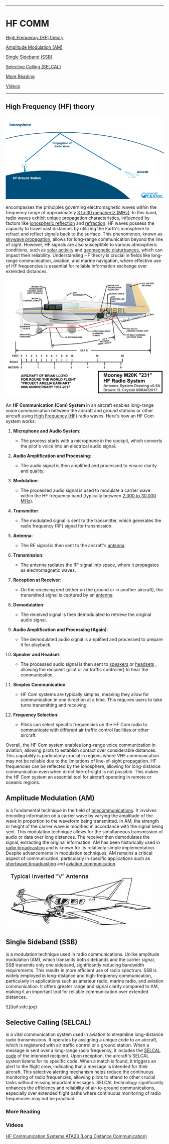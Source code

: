 ------------------------------------------------------------------------------------------------------------
# HF COMM 

[High Frequency (HF) theory ](https://github.com/flyn28261/DuncanU/tree/main/HF%20Comm#high-frequency-hf-theory)

[Amplitude Modulation (AM)](https://github.com/flyn28261/DuncanU/tree/main/HF%20Comm#amplitude-modulation-am)

[Single Sideband (SSB)](https://github.com/flyn28261/DuncanU/tree/main/HF%20Comm#single-sideband-ssb)

[Selective Calling (SELCAL)](https://github.com/flyn28261/DuncanU/tree/main/HF%20Comm#selective-calling-selcal)

[More Reading](https://github.com/flyn28261/DuncanU/tree/main/HF%20Comm#more-reading)

[Videos](https://github.com/flyn28261/DuncanU/tree/main/HF%20Comm#videos)

------------------------------------------------------------------------------------------------------------

## High Frequency (HF) theory

![](hf_propagation.png)

encompasses the principles governing electromagnetic waves within the frequency range of approximately [3 to 30 megahertz (MHz)](https://en.wikipedia.org/wiki/High_frequency). In this band, radio waves exhibit unique propagation characteristics, influenced by factors like [ionospheric reflection](https://en.wikipedia.org/wiki/Ionosphere) and [refraction](https://en.wikipedia.org/wiki/Atmospheric_refraction). HF waves possess the capacity to travel vast distances by utilizing the Earth's ionosphere to refract and reflect signals back to the surface. This phenomenon, known as [skywave propagation](https://en.wikipedia.org/wiki/Skywave), allows for long-range communication beyond the line of sight. However, HF signals are also susceptible to various atmospheric conditions, such as [solar activity](https://en.wikipedia.org/wiki/Solar_activity) and [geomagnetic disturbances](https://en.wikipedia.org/wiki/Geomagnetic_storm), which can impact their reliability. Understanding HF theory is crucial in fields like long-range communication, aviation, and marine navigation, where effective use of HF frequencies is essential for reliable information exchange over extended distances.

![](MooneyM20_ALE_HF_Antenna_System2017_05A_1024.jpg)


An **HF Communication (Com) System** in an aircraft enables long-range voice communication between the aircraft and ground stations or other aircraft using [High Frequency (HF)](https://en.wikipedia.org/wiki/High_frequency) radio waves. Here's how an HF Com system works:

1. **Microphone and Audio System**:
   - The process starts with a microphone in the cockpit, which converts the pilot's voice into an electrical audio signal.

2. **Audio Amplification and Processing**:
   - The audio signal is then amplified and processed to ensure clarity and quality.

3. **Modulation**:
   - The processed audio signal is used to modulate a carrier wave within the HF frequency band (typically between [2.000 to 30.000 MHz](https://en.wikipedia.org/wiki/High_frequency)).

4. **Transmitter**:
   - The modulated signal is sent to the transmitter, which generates the radio frequency (RF) signal for transmission.

5. **Antenna**:
   - The RF signal is then sent to the aircraft's [antenna](https://en.wikipedia.org/wiki/Antenna_(radio)).

6. **Transmission**:
   - The antenna radiates the RF signal into space, where it propagates as electromagnetic waves.

7. **Reception at Receiver**:
   - On the receiving end (either on the ground or in another aircraft), the transmitted signal is captured by an [antenna](https://en.wikipedia.org/wiki/Antenna_(radio)).

8. **Demodulation**:
   - The received signal is then demodulated to retrieve the original audio signal.

9. **Audio Amplification and Processing (Again)**:
   - The demodulated audio signal is amplified and processed to prepare it for playback.

10. **Speaker and Headset**:
    - The processed audio signal is then sent to [speakers](https://en.wikipedia.org/wiki/Loudspeaker) or [headsets](https://en.wikipedia.org/wiki/Headset_(audio)) , allowing the recipient (pilot or air traffic controller) to hear the communication.

11. **Simplex Communication**:
    - HF Com systems are typically simplex, meaning they allow for communication in one direction at a time. This requires users to take turns transmitting and receiving.

12. **Frequency Selection**:
    - Pilots can select specific frequencies on the HF Com radio to communicate with different air traffic control facilities or other aircraft.

Overall, the HF Com system enables long-range voice communication in aviation, allowing pilots to establish contact over considerable distances. This capability is particularly crucial in regions where VHF communication may not be reliable due to the limitations of line-of-sight propagation. HF frequencies can be reflected by the ionosphere, allowing for long-distance communication even when direct line-of-sight is not possible. This makes the HF Com system an essential tool for aircraft operating in remote or oceanic regions.

## Amplitude Modulation (AM)

is a fundamental technique in the field of [telecommunications](https://en.wikipedia.org/wiki/Telecommunication). It involves encoding information on a carrier wave by varying the amplitude of the wave in proportion to the waveform being transmitted. In AM, the strength or height of the carrier wave is modified in accordance with the signal being sent. This modulation technique allows for the simultaneous transmission of audio or data over long distances. The receiver then demodulates the signal, extracting the original information. AM has been historically used in [radio broadcasting](https://en.wikipedia.org/wiki/Amplitude_modulation_broadcasting) and is known for its relatively simple implementation. Despite advancements in modulation techniques, AM remains a critical aspect of communication, particularly in specific applications such as [shortwave broadcasting](https://en.wikipedia.org/wiki/Shortwave_bands) and [aviation communication](https://en.wikipedia.org/wiki/Airband).

![](invertedVantenna.jpg)

## Single Sideband (SSB)

is a modulation technique used in radio communications. Unlike amplitude modulation (AM), which transmits both sidebands and the carrier signal, SSB transmits only one sideband, significantly reducing bandwidth requirements. This results in more efficient use of radio spectrum. SSB is widely employed in long-distance and high-frequency communication, particularly in applications such as amateur radio, marine radio, and aviation communication. It offers greater range and signal clarity compared to AM, making it an important tool for reliable communication over extended distances.

![](tail side.jpg)



## Selective Calling (SELCAL)

is a vital communication system used in aviation to streamline long-distance radio transmissions. It operates by assigning a unique code to an aircraft, which is registered with air traffic control or a ground station. When a message is sent over a long-range radio frequency, it includes the [SELCAL code](https://en.wikipedia.org/wiki/SELCAL) of the intended recipient. Upon reception, the aircraft's SELCAL system listens for its specific code. When a match is found, it triggers an alert to the flight crew, indicating that a message is intended for their aircraft. This selective alerting mechanism helps reduce the continuous monitoring of radio frequencies, allowing pilots to attend to other crucial tasks without missing important messages. SELCAL technology significantly enhances the efficiency and reliability of air-to-ground communications, especially over extended flight paths where continuous monitoring of radio frequencies may not be practical.





### More Reading

### Videos

[HF Communication Systems ATA23 (Long Distance Communication)](https://youtu.be/ttqLIDBGlEA?si=k5pUx7W8H4Zwl3eE)
